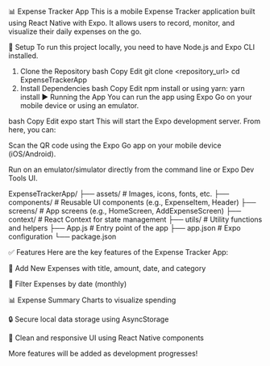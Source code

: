📊 Expense Tracker App
This is a mobile Expense Tracker application built using React Native with Expo. It allows users to record, monitor, and visualize their daily expenses on the go.

🚀 Setup
To run this project locally, you need to have Node.js and Expo CLI installed.

1. Clone the Repository
bash
Copy
Edit
git clone <repository_url>
cd ExpenseTrackerApp
2. Install Dependencies
bash
Copy
Edit
npm install
 or using yarn:
 yarn install
▶️ Running the App
You can run the app using Expo Go on your mobile device or using an emulator.

bash
Copy
Edit
expo start
This will start the Expo development server. From here, you can:

Scan the QR code using the Expo Go app on your mobile device (iOS/Android).

Run on an emulator/simulator directly from the command line or Expo Dev Tools UI.

ExpenseTrackerApp/
├── assets/             # Images, icons, fonts, etc.
├── components/         # Reusable UI components (e.g., ExpenseItem, Header)
├── screens/            # App screens (e.g., HomeScreen, AddExpenseScreen)
├── context/            # React Context for state management
├── utils/              # Utility functions and helpers
├── App.js              # Entry point of the app
├── app.json            # Expo configuration
└── package.json

✅ Features
Here are the key features of the Expense Tracker App:

💸 Add New Expenses with title, amount, date, and category

📅 Filter Expenses by date (monthly)

📊 Expense Summary Charts to visualize spending


🔒 Secure local data storage using AsyncStorage

🎨 Clean and responsive UI using React Native components

More features will be added as development progresses!
